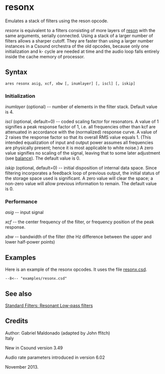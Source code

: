 <!--
id:resonx
category:Signal Modifiers:Standard Filters:Resonant
-->
# resonx
Emulates a stack of filters using the reson opcode.

_resonx_ is equivalent to a filters consisting of more layers of [reson](../../opcodes/reson) with the same arguments, serially connected. Using a stack of a larger number of filters allows a sharper cutoff. They are faster than using a larger number instances in a Csound orchestra of the old opcodes, because only one initialization and k- cycle are needed at time and the audio loop falls entirely inside the cache memory of processor.

## Syntax
``` csound-orc
ares resonx asig, xcf, xbw [, inumlayer] [, iscl] [, iskip]
```

### Initialization

_inumlayer_ (optional) -- number of elements in the filter stack. Default value is 4.

_iscl_ (optional, default=0) -- coded scaling factor for resonators. A value of 1 signifies a peak response factor of 1, i.e. all frequencies other than kcf are attenuated in accordance with the (normalized) response curve. A value of 2 raises the response factor so that its overall RMS value equals 1. (This intended equalization of input and output power assumes all frequencies are physically present; hence it is most applicable to white noise.) A zero value signifies no scaling of the signal, leaving that to some later adjustment (see [balance](../../opcodes/balance)). The default value is 0.

_iskip_ (optional, default=0) -- initial disposition of internal data space. Since filtering incorporates a feedback loop of previous output, the initial status of the storage space used is significant. A zero value will clear the space; a non-zero value will allow previous information to remain. The default value is 0.

### Performance

_asig_ -- input signal

_xcf_ -- the center frequency of the filter, or frequency position of the peak response.

_xbw_ -- bandwidth of the filter (the Hz difference between the upper and lower half-power points)

## Examples

Here is an example of the resonx opcodes. It uses the file [resonx.csd](../../examples/resonx.csd).

``` csound-csd title="Example of the resonx opcodes." linenums="1"
--8<-- "examples/resonx.csd"
```

## See also

[Standard Filters: Resonant Low-pass filters](../../sigmod/standard)

## Credits

Author: Gabriel Maldonado (adapted by John ffitch)<br>
Italy<br>

New in Csound version 3.49

Audio rate parameters introduced in version 6.02

November 2013.

